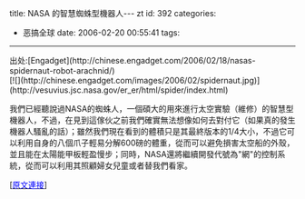 title: NASA 的智慧蜘蛛型機器人--- zt
id: 392
categories:
  - 恶搞全球
date: 2006-02-20 00:55:41
tags:
---

<div id="msgcns!9697D6160EFEBC17!587" class="bvMsg"><div>出处:[Engadget](http://chinese.engadget.com/2006/02/18/nasas-spidernaut-robot-arachnid/)</div>
<div>[![](http://chinese.engadget.com/images/2006/02/spidernaut.jpg)](http://vesuvius.jsc.nasa.gov/er_er/html/spider/index.html)

我們已經聽說過NASA的蜘蛛人，一個碩大的用來進行太空實驗（維修）的智慧型機器人，不過，在見到這傢伙之前我們確實無法想像如何去對付它（如果真的發生機器人騷亂的話）；雖然我們現在看到的體積只是其最終版本的1/4大小，不過它可以利用自身的八個爪子輕易分解600磅的體重，從而可以避免損害太空船的外殼，並且能在太陽能甲板輕盈慢步；同時，NASA還將繼續開發代號為&quot;網&quot;的控制系統，從而可以利用其照顧婦女兒童或者替我們看家。

[[<u><font color="#0000ff">原文連接</font></u>](http://www.engadget.com/2006/02/16/nasas-spidernaut-robot-arachnid/)]</div></div>